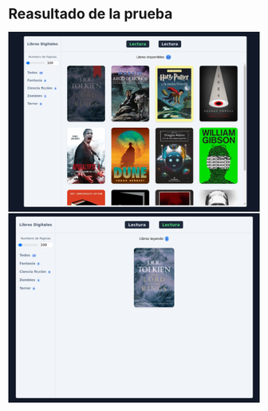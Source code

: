 # Reasultado de la prueba
![Lista de libros](./caps/2023-09-06_01-32.png)
![Libros en lectura](./caps/2023-09-06_01-33.png)